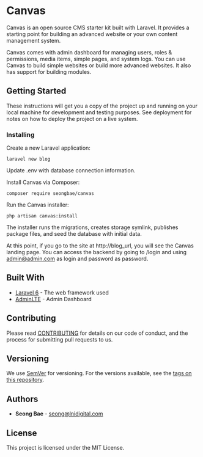# Canvas

Canvas is an open source CMS starter kit built with Laravel. It provides a starting point for building an advanced website or your own content management system.

Canvas comes with admin dashboard for managing users, roles & permissions, media items, simple pages, and system logs. You can use Canvas to build simple websites or build more advanced websites. It also has support for building modules.

## Getting Started

These instructions will get you a copy of the project up and running on your local machine for development and testing purposes. See deployment for notes on how to deploy the project on a live system.

### Installing

Create a new Laravel application:

```
laravel new blog
```

Update .env with database connection information.

Install Canvas via Composer:

```
composer require seongbae/canvas
```

Run the Canvas installer:

```
php artisan canvas:install
```

The installer runs the migrations, creates storage symlink, publishes package files, and seed the database with initial data.

At this point, if you go to the site at http://blog_url, you will see the Canvas landing page. You can access the backend by going to /login and using admin@admin.com as login and password as password.

## Built With

* [Laravel 6](https://www.laravel.com) - The web framework used
* [AdminLTE](https://adminlte.io/) - Admin Dashboard

## Contributing

Please read [CONTRIBUTING](CONTRIBUTING.md) for details on our code of conduct, and the process for submitting pull requests to us.

## Versioning

We use [SemVer](http://semver.org/) for versioning. For the versions available, see the [tags on this repository](https://github.com/seongbae/canvas/tags). 

## Authors

* **Seong Bae** - [seong@lnidigital.com](seong@lnidigital.com)

## License

This project is licensed under the MIT License.